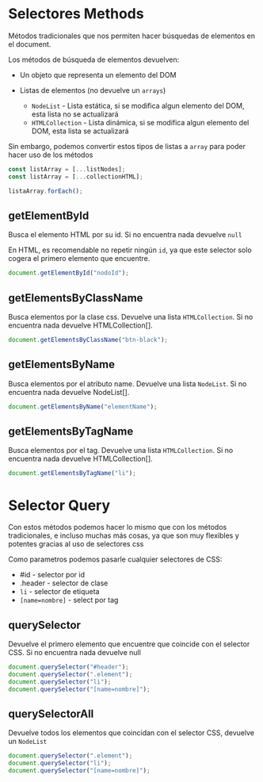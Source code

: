 # Selectores Methods

Métodos tradicionales que nos permiten hacer búsquedas de elementos en el document.

Los métodos de búsqueda de elementos devuelven:

- Un objeto que representa un elemento del DOM
- Listas de elementos (no devuelve un `arrays`)

  - `NodeList` - Lista estática, si se modifica algun elemento del DOM, esta lista no se actualizará
  - `HTMLCollection` - Lista dinámica, si se modifica algun elemento del DOM, esta lista se actualizará

Sin embargo, podemos convertir estos tipos de listas a `array` para poder hacer uso de los métodos

```js
const listArray = [...listNodes];
const listArray = [...collectionHTML];

listaArray.forEach();
```

## getElementById

Busca el elemento HTML por su id. Si no encuentra nada devuelve `null`

En HTML, es recomendable no repetir ningún `id`, ya que este selector solo cogera el primero elemento que encuentre.

```js
document.getElementById("nodoId");
```

## getElementsByClassName

Busca elementos por la clase css. Devuelve una lista `HTMLCollection`. Si no encuentra nada devuelve HTMLCollection[].

```js
document.getElementsByClassName("btn-black");
```

## getElementsByName

Busca elementos por el atributo name. Devuelve una lista `NodeList`. Si no encuentra nada devuelve NodeList[].

```js
document.getElementsByName("elementName");
```

## getElementsByTagName

Busca elementos por el tag. Devuelve una lista `HTMLCollection`. Si no encuentra nada devuelve HTMLCollection[].

```js
document.getElementsByTagName("li");
```

# Selector Query

Con estos métodos podemos hacer lo mismo que con los métodos tradicionales, e incluso muchas más cosas, ya que son muy flexibles y potentes gracias al uso de selectores css

Como parametros podemos pasarle cualquier selectores de CSS:

- #id - selector por id
- .header - selector de clase
- `li` - selector de etiqueta
- `[name=nombre]` - select por tag

## querySelector

Devuelve el primero elemento que encuentre que coincide con el selector CSS. Si no encuentra nada devuelve null

```js
document.querySelector("#header");
document.querySelector(".element");
document.querySelector("li");
document.querySelector("[name=nombre]");
```

## querySelectorAll

Devuelve todos los elementos que coincidan con el selector CSS, devuelve un `NodeList`

```js
document.querySelector(".element");
document.querySelector("li");
document.querySelector("[name=nombre]");
```
